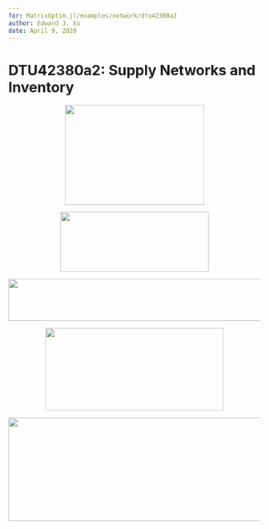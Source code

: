 ```yaml
---
for: MatrixOptim.jl/examples/network/dtu42380a2
author: Edward J. Xu
date: April 9, 2020
---
```


# DTU42380a2: Supply Networks and Inventory

<p align="center"><img src="/examples/network/dtu42380a2/tex/959dfadf4c2e527e420d59ad74ea3ca5.svg?invert_in_darkmode&sanitize=true" align=middle width=277.48873844999997pt height=199.232847pt/></p>

<p align="center"><img src="/examples/network/dtu42380a2/tex/63ba5bd96a565805246786ca412ce656.svg?invert_in_darkmode&sanitize=true" align=middle width=296.98673565pt height=120.32873654999999pt/></p>

<p align="center"><img src="/examples/network/dtu42380a2/tex/46a2ca15b7d7adbec7edb8efe6a89b19.svg?invert_in_darkmode&sanitize=true" align=middle width=541.0358745pt height=84.10510679999999pt/></p>

<p align="center"><img src="/examples/network/dtu42380a2/tex/849241e358d27d9d7b7a3b8645bd22fb.svg?invert_in_darkmode&sanitize=true" align=middle width=356.34182925pt height=165.0311784pt/></p>

<p align="center"><img src="/examples/network/dtu42380a2/tex/71ad3c3498fb88d4e22e4b14bd333507.svg?invert_in_darkmode&sanitize=true" align=middle width=608.2002778499999pt height=206.84395709999998pt/></p>
